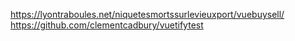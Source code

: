 https://lyontraboules.net/niquetesmortssurlevieuxport/vuebuysell/
https://github.com/clementcadbury/vuetifytest
